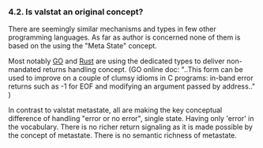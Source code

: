 
### 4.2. Is valstat an original concept?

There are seemingly similar mechanisms and types in few other programming languages. As far as author is concerned none of them is based on the using the "Meta State" concept.

Most notably [GO](https://blog.golang.org/go1.13-errors) and [Rust](https://doc.rust-lang.org/book/ch09-02-recoverable-errors-with-result.html) are using the dedicated types to deliver non-mandated returns handling concept. (GO online doc: "..This form can be used to improve on a couple of clumsy idioms in C programs: in-band error returns such as -1 for EOF and modifying an argument passed by address.." )

In contrast to valstat metastate, all are making the key conceptual difference of handling "error or no error", single state. Having only 'error' in the vocabulary. There is no richer return signaling as it is made possible by  the concept of metastate. There is no semantic richness of metastate.